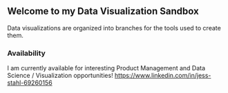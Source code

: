 ## Welcome to my Data Visualization Sandbox

Data visualizations are organized into branches for the tools used to create them.

### Availability

I am currently available for interesting Product Management and Data Science / Visualization opportunities!
https://www.linkedin.com/in/jess-stahl-69260156
